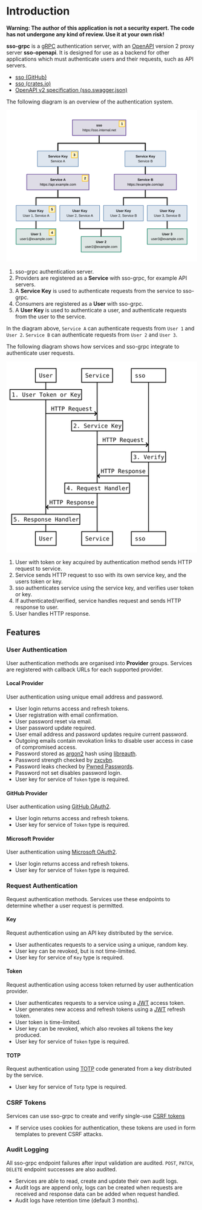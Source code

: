 # Introduction

**Warning: The author of this application is not a security expert. The code has not undergone any kind of review. Use it at your own risk!**

**sso-grpc** is a [gRPC][grpc] authentication server, with an [OpenAPI][openapi] version 2 proxy server **sso-openapi**. It is designed for use as a backend for other applications which must authenticate users and their requests, such as API servers.

- [sso (GitHub)][sso_github]
- [sso (crates.io)][sso_crates_io]
- [OpenAPI v2 specification (sso.swagger.json)](asset/sso.swagger.json)

The following diagram is an overview of the authentication system.

![Overview of Authentication System](asset/introduction.svg)

1. sso-grpc authentication server.
2. Providers are registered as a **Service** with sso-grpc, for example API servers.
3. A **Service Key** is used to authenticate requests from the service to sso-grpc.
4. Consumers are registered as a **User** with sso-grpc.
5. A **User Key** is used to authenticate a user, and authenticate requests from the user to the service.

In the diagram above, `Service A` can authenticate requests from `User 1` and `User 2`. `Service B` can authenticate requests from `User 2` and `User 3`.

The following diagram shows how services and sso-grpc integrate to authenticate user requests.

![User request verification](asset/integration.svg)

1. User with token or key acquired by authentication method sends HTTP request to service.
2. Service sends HTTP request to sso with its own service key, and the users token or key.
3. sso authenticates service using the service key, and verifies user token or key.
4. If authenticated/verified, service handles request and sends HTTP response to user.
5. User handles HTTP response.

## Features

### User Authentication

User authentication methods are organised into **Provider** groups. Services are registered with callback URLs for each supported provider.

#### Local Provider

User authentication using unique email address and password.

- User login returns access and refresh tokens.
- User registration with email confirmation.
- User password reset via email.
- User password update required.
- User email address and password updates require current password.
- Outgoing emails contain revokation links to disable user access in case of compromised access.
- Password stored as [argon2][argon2] hash using [libreauth][libreauth].
- Password strength checked by [zxcvbn][zxcvbn].
- Password leaks checked by [Pwned Passwords][pwned-passwords].
- Password not set disables password login.
- User key for service of `Token` type is required.

#### GitHub Provider

User authentication using [GitHub OAuth2][github-oauth2].

- User login returns access and refresh tokens.
- User key for service of `Token` type is required.

#### Microsoft Provider

User authentication using [Microsoft OAuth2][microsoft-oauth2].

- User login returns access and refresh tokens.
- User key for service of `Token` type is required.

### Request Authentication

Request authentication methods. Services use these endpoints to determine whether a user request is permitted.

#### Key

Request authentication using an API key distributed by the service.

- User authenticates requests to a service using a unique, random key.
- User key can be revoked, but is not time-limited.
- User key for service of `Key` type is required.

#### Token

Request authentication using access token returned by user authentication provider.

- User authenticates requests to a service using a [JWT][jwt] access token.
- User generates new access and refresh tokens using a [JWT][jwt] refresh token.
- User token is time-limited.
- User key can be revoked, which also revokes all tokens the key produced.
- User key for service of `Token` type is required.

#### TOTP

Request authentication using [TOTP][totp] code generated from a key distributed by the service.

- User key for service of `Totp` type is required.

### CSRF Tokens

Services can use sso-grpc to create and verify single-use [CSRF tokens][csrf]

- If service uses cookies for authentication, these tokens are used in form templates to prevent CSRF attacks.

### Audit Logging

All sso-grpc endpoint failures after input validation are audited. `POST`, `PATCH`, `DELETE` endpoint successes are also audited.

- Services are able to read, create and update their own audit logs.
- Audit logs are append only, logs can be created when requests are received and response data can be added when request handled.
- Audit logs have retention time (default 3 months).

[openapi]: https://swagger.io/docs/specification/about/
[grpc]: https://grpc.io/
[sso_crates_io]: https://crates.io/crates/sso
[sso_github]: https://github.com/mojzu/sso
[libreauth]: https://docs.rs/libreauth/0.12.0/libreauth/
[argon2]: https://en.wikipedia.org/wiki/Argon2
[zxcvbn]: https://github.com/shssoichiro/zxcvbn-rs
[pwned-passwords]: https://haveibeenpwned.com/Passwords
[github-oauth2]: https://developer.github.com/apps/building-oauth-apps/authorizing-oauth-apps/
[microsoft-oauth2]: https://docs.microsoft.com/en-us/azure/active-directory/develop/v1-protocols-oauth-code
[jwt]: https://jwt.io/
[totp]: https://en.wikipedia.org/wiki/Time-based_One-time_Password_algorithm
[csrf]: https://en.wikipedia.org/wiki/Cross-site_request_forgery
